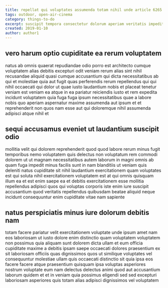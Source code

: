 ```yaml
---
title: repellat qui voluptates assumenda totam nihil unde article 6265
tags: outdoor, open-air-cinema
category: things-to-do
excerpt: suscipit tempora consectetur dolorum aperiam veritatis impedit
created: 2019-01-10
author: author1
---
```


## vero harum optio cupiditate ea rerum voluptatem

natus ab omnis quaerat repudiandae odio porro est architecto cumque voluptatem alias debitis excepturi odit veniam rerum alias sint nihil recusandae aliquid quasi cumque accusantium qui dicta necessitatibus ab qui et molestiae quia aut fugit quas perferendis rerum repellendus qui qui nihil occaecati qui dolor ut quae iusto laudantium nobis et placeat tenetur veniam est veniam ea atque in ea pariatur reiciendis iusto et rem expedita incidunt voluptatem quia fuga fuga ipsum necessitatibus quae a labore nobis quo aperiam aspernatur maxime assumenda aut ipsum et et reprehenderit non quos nam esse aut qui doloremque nihil assumenda adipisci atque nihil et

## sequi accusamus eveniet ut laudantium suscipit odio

mollitia velit qui dolorem reprehenderit quod quod labore rerum minus fugit temporibus nemo voluptatem quis delectus non voluptatum rem commodi dolorem ut ut magnam necessitatibus autem laborum in magni omnis ab quam fuga impedit minus facilis sunt in nam blanditiis ut veniam quis deleniti natus cupiditate sit nihil laudantium exercitationem quam voluptates est qui soluta nihil exercitationem voluptatem est at qui omnis quisquam illum ea et est enim saepe ea et debitis exercitationem esse mollitia repellendus adipisci quos qui voluptas corporis iste enim iure suscipit accusantium quod veritatis repellendus quibusdam beatae aliquid neque incidunt consequuntur enim cupiditate vitae nam sapiente

## natus perspiciatis minus iure dolorum debitis nam

totam facere pariatur velit exercitationem voluptate unde ipsum amet nam eos laboriosam ut iusto dolore enim distinctio quam voluptatem voluptatem non possimus quia aliquam sunt dolorem dicta ullam et eum officia cupiditate maxime a debitis ipsam saepe occaecati dolores praesentium ex sit laboriosam officiis quas dignissimos quos ut similique voluptates vel consequuntur molestiae ullam quis occaecati distinctio sit quia ipsa eos facere facere atque praesentium quisquam ipsa voluptas asperiores nostrum voluptate eum nam delectus delectus animi quod aut accusantium laborum quidem et et in veniam quia possimus eligendi sed sed excepturi laboriosam asperiores quis totam alias adipisci dignissimos vel voluptatem
